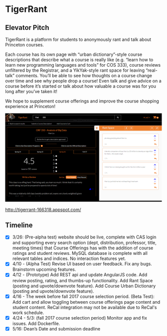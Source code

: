 # TigerRant

## Elevator Pitch

TigerRant is a platform for students to anonymously rant and talk about Princeton courses. 

Each course has its own page with “urban dictionary”-style course descriptions that describe what a course is really like (e.g. “learn how to learn new programming languages and tools” for COS 333), course reviews unfiltered by the Registrar, and a YikYak-style rant space for leaving “real-talk” comments. You’ll be able to see how thoughts on a course change over time and see why people drop a course! Even talk and give advice on a course before it’s started or talk about how valuable a course was for you long after you’ve taken it! 

We hope to supplement course offerings and improve the course shopping experience at Princeton!

![alt text](https://raw.githubusercontent.com/Yunski/TigerRant/master/shopper/static/img/screenshot.png)

http://tigerrant-166318.appspot.com/

## Timeline

- [x] 3/26: (Pre-alpha test) website should be live, complete with CAS login and supporting every search option (dept, distribution, professor, title, meeting times) that Course Offerings has with the addition of course ratings and student reviews. MySQL database is complete with all relevant tables and indices. No interaction features yet.
- [x] 4/10 - (Alpha Test) Revise UI based on user feedback. Fix any bugs. Brainstorm upcoming features.
- [x] 4/12 - (Prototype) Add REST api and update AngularJS code. Add review posting, rating, and thumbs-up functionality. Add Rant Space (posting and upvote/downvote feature). Add Course Urban Dictionary (posting and upvote/downvote feature).
- [X] 4/16 - The week before fall 2017 course selection period.
(Beta Test): Add cart and allow toggling between course offerings page content and student content.
ReCal integration may not be available due to ReCal's work schedule.
- [X] 4/24 - 5/3: (fall 2017 course selection period) Monitor app and fix issues. Add Dockerfile.
- [X] 5/16: Dean’s Date and submission deadline
